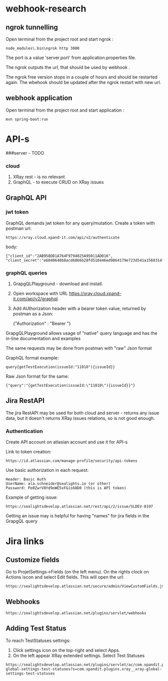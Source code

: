 # webhook-research
## ngrok tunnelling

Open terminal from the project root and start ngrok :

    node_modules\.bin\ngrok http 3000

The port is a value 'server.port' from application.properties file.    

The ngrok outputs the url, that should be used by webhook .

The ngrok free version stops in a couple of hours and should be restarted again. The wbehook should be updated after the ngrok restart with new url.
## webhook application
Open terminal from the project root and start application :

    mvn spring-boot:run
    
# API-s
###server - TODO
### cloud
1. XRay rest - is no relevant
2. GraphQL - to execute CRUD on XRay issues

## GraphQL API
### jwt token      
GraphQL demands jwt token for any query/mutation.
Create a token with postman 
url:
     
    https://xray.cloud.xpand-it.com/api/v2/authenticate

body: 
      
    {"client_id":"2AB958DD1A764F9794025A95011AD016", "client_secret":"e6040648b8acd6866b28fd510446ed9864179e723d541a1568314f06ef99b659"}

### graphQL queries
1. GrapgQLPlayground - download and install.
2. Open workspace with URL https://xray.cloud.xpand-it.com/api/v2/graphql.
3. Add AUthorization header with a bearer token value, returned by postman as a Json:

    {"Authorization" : "Bearer <token from postman>"}
    

GrapgQLPlayground allows usage of "native" query language and has the in-line documentation and examples

The same requests may be done from postman with "raw" Json format

GraphQL format example:
    
    query{getTestExecution(issueId:"11010"){issueId}}

Raw Json format for the same:

    {"query":"{getTestExecution(issueId:\"11010\"){issueId}}"}
## Jira RestAPI
The jira RestAPI may be used for both cloud and server - returns any issue data, but it doesn't returns XRay issues relations, so is not good enough. 

### Authentication
Create API account on atlasian account and use it for API-s

Link to token creation: 

    https://id.atlassian.com/manage-profile/security/api-tokens

Use basic authorization in each request:

    Header: Basic Auth
    UserName: ala.schneider@sealights.io (or other)
    Password: Pe0ZwrV8Yd9oWE5xFGis68D0 (this is API token)
    
Example of getting issue:

    https://sealightsdevelop.atlassian.net/rest/api/2/issue/SLDEV-8197

Getting an issue may is helpful for having "names" for jira fields in the GrapgQL query 
# Jira links
## Customize fields
Go to ProjetSettings->Fields (on the left menu).
On the rights clock on Actions iscon and select Edit fields. This will open the url:
    
    https://sealightsdevelop.atlassian.net/secure/admin/ViewCustomFields.jspa
## Webhooks

    https://sealightsdevelop.atlassian.net/plugins/servlet/webhooks
## Adding Test Status
To reach TestStatuses settings:
   1. Click settings icon on the top-right and select Apps.
   2. On the left appear XRay extended settings. Select Test Statuses

    https://sealightsdevelop.atlassian.net/plugins/servlet/ac/com.xpandit.plugins.xray/xray-global-settings-test-statuses?s=com.xpandit.plugins.xray__xray-global-settings-test-statuses

